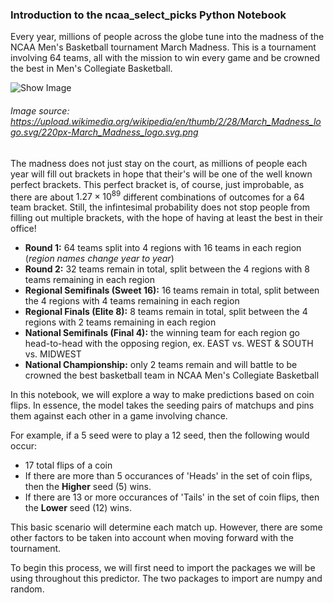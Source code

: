 ### Introduction to the ncaa_select_picks Python Notebook

Every year, millions of people across the globe tune into the madness of the NCAA Men's Basketball tournament March Madness. This is a tournament involving 64 teams, all with the mission to win every game and be crowned the best in Men's Collegiate Basketball. 

![Show Image](https://upload.wikimedia.org/wikipedia/en/thumb/2/28/March_Madness_logo.svg/220px-March_Madness_logo.svg.png)
###### Image source: https://upload.wikimedia.org/wikipedia/en/thumb/2/28/March_Madness_logo.svg/220px-March_Madness_logo.svg.png

The madness does not just stay on the court, as millions of people each year will fill out brackets in hope that their's will be one of the well known perfect brackets. This perfect bracket is, of course, just improbable, as there are about $1.27\times10^{89}$ different combinations of outcomes for a 64 team bracket. Still, the infintesimal probability does not stop people from filling out multiple brackets, with the hope of having at least the best in their office!

- **Round 1:** 64 teams split into 4 regions with 16 teams in each region (_region names change year to year_)
- **Round 2:** 32 teams remain in total, split between the 4 regions with 8 teams remaining in each region
- **Regional Semifinals (Sweet 16):** 16 teams remain in total, split between the 4 regions with 4 teams remaining in each region
- **Regional Finals (Elite 8):** 8 teams remain in total, split between the 4 regions with 2 teams remaining in each region
- **National Semifinals (Final 4):** the winning team for each region go head-to-head with the opposing region, ex. EAST vs. WEST & SOUTH vs. MIDWEST
- **National Championship:** only 2 teams remain and will battle to be crowned the best basketball team in NCAA Men's Collegiate Basketball

In this notebook, we will explore a way to make predictions based on coin flips. In essence, the model takes the seeding pairs of matchups and pins them against each other in a game involving chance. 

For example, if a 5 seed were to play a 12 seed, then the following would occur:

- 17 total flips of a coin
- If there are more than 5 occurances of 'Heads' in the set of coin flips, then the **Higher** seed (5) wins.
- If there are 13 or more occurances of 'Tails' in the set of coin flips, then the **Lower** seed (12) wins.

This basic scenario will determine each match up. However, there are some other factors to be taken into account when moving forward with the tournament.

To begin this process, we will first need to import the packages we will be using throughout this predictor. The two packages to import are numpy and random.
